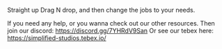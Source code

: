 Straight up Drag N drop, and then change the jobs to your needs. 

If you need any help, or you wanna check out our other resources. Then join our discord: https://discord.gg/7YHRdV9San Or see our tebex here: https://simplified-studios.tebex.io/
